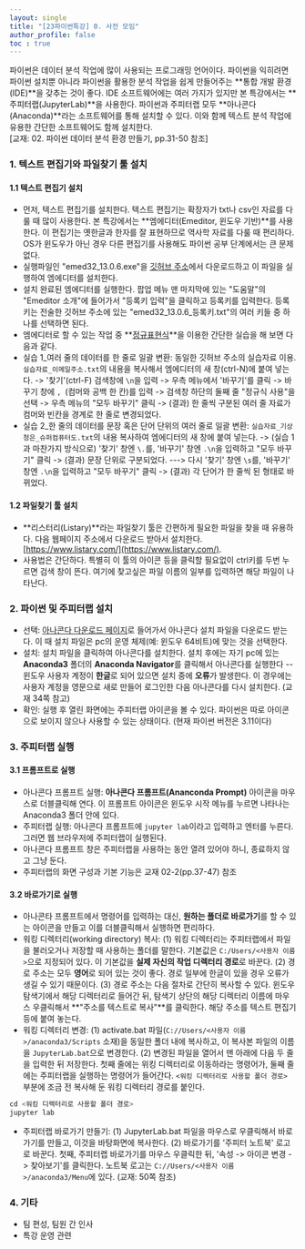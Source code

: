 ```yaml
---
layout: single
title: "[23파이썬특강] 0. 사전 모임"
author_profile: false
toc : true
---
```


파이썬은 데이터 분석 작업에 많이 사용되는 프로그래밍 언어이다. 파이썬을 익히려면 파이썬 설치뿐 아니라 파이썬을 활용한 분석 작업을 쉽게 만들어주는 **통합 개발 환경(IDE)**을 갖추는 것이 좋다. IDE 소프트웨어에는 여러 가지가 있지만 본 특강에서는 **주피터랩(JupyterLab)**을 사용한다. 파이썬과 주피터랩 모두 **아나콘다(Anaconda)**라는 소프트웨어를 통해 설치할 수 있다. 이와 함께 텍스트 분석 작업에 유용한 간단한 소프트웨어도 함께 설치한다. <br>
[교재: 02. 파이썬 데이터 분석 환경 만들기, pp.31-50 참조]

### 1. 텍스트 편집기와 파일찾기 툴 설치

#### 1.1 텍스트 편집기 설치
- 먼저, 텍스트 편집기를 설치한다. 텍스트 편집기는 확장자가 txt나 csv인 자료를 다룰 때 많이 사용한다. 본 특강에서는 **엠에디터(Emeditor, 윈도우 기반)**를 사용한다. 이 편집기는 옛한글과 한자를 잘 표현하므로 역사학 자료를 다룰 때 편리하다. OS가 윈도우가 아닌 경우 다른 편집기를 사용해도 파이썬 공부 단계에서는 큰 문제 없다. 
- 실행파일인 "emed32_13.0.6.exe"을 [깃허브 주소](https://github.com/hursoo/2023_winter_big-khistory01/tree/main/tools/emeditor)에서 다운로드하고 이 파일을 실행하여 엠에디터를 설치한다. <br>
- 설치 완료된 엠에디터를 실행한다. 팝업 메뉴 맨 마지막에 있는 "도움말"의 "Emeditor 소개"에 들어가서 "등록키 입력"을 클릭하고 등록키를 입력한다. 등록키는 전술한 깃허브 주소에 있는 "emed32_13.0.6_등록키.txt"의 여러 키들 중 하나를 선택하면 된다. <br>
- 엠에디터로 할 수 있는 작업 중 **[정규표현식](https://wikidocs.net/1642)**을 이용한 간단한 실습을 해 보면 다음과 같다.
- 실습 1_여러 줄의 데이터를 한 줄로 일괄 변환: 동일한 깃허브 주소의 실습자료 이용. ```실습자료_이메일주소.txt```의 내용을 복사해서 엠에디터의 새 창(ctrl-N)에 붙여 넣는다. -> '찾기'(ctrl-F) 검색창에 ```\n```을 입력 -> 우측 메뉴에서 '바꾸기'를 클릭 -> 바꾸기 창에 ```, ```(컴머와 공백 한 칸)를 입력 -> 검색창 하단의 둘째 줄 "정규식 사용"을 선택 -> 우측 메뉴의 "모두 바꾸기" 클릭 -> (결과) 한 줄씩 구분된 여러 줄 자료가 컴머와 빈칸을 경계로 한 줄로 변경되었다.
- 실습 2_한 줄의 데이터를 문장 혹은 단어 단위의 여러 줄로 일괄 변환: ```실습자료_기상청은_슈퍼컴퓨터도.txt```의 내용 복사하여 엠에디터의 새 창에 붙여 넣는다. -> (실습 1과 마찬가지 방식으로) '찾기' 창엔 ```\.```를, '바꾸기' 창엔 ```.\n```을 입력하고 "모두 바꾸기" 클릭 -> (결과) 문장 단위로 구분되었다. ---> 다시 '찾기' 창엔 ```\s```를, '바꾸기' 창엔 ```.\n```을 입력하고 "모두 바꾸기" 클릭 -> (결과) 각 단어가 한 줄씩 된 형태로 바뀌었다.

#### 1.2 파일찾기 툴 설치
- **리스터리(Listary)**라는 파일찾기 툴은 간편하게 필요한 파일을 찾을 때 유용하다. 다음 웹페이지 주소에서 다운로드 받아서 설치한다. [https://www.listary.com/](https://www.listary.com/). 
- 사용법은 간단하다. 특별히 이 툴의 아이콘 등을 클릭할 필요없이 ctrl키를 두번 누르면 검색 창이 뜬다. 여기에 찾고싶은 파일 이름의 일부를 입력하면 해당 파일이 나타난다.

### 2. 파이썬 및 주피터랩 설치
- 선택: [아나콘다 다운로드 페이지](https://www.anaconda.com/download)로 들어가서 아나콘다 설치 파일을 다운로드 받는다. 이 때 설치 파일은 pc의 운영 체제(예: 윈도우 64비트)에 맞는 것을 선택한다.
- 설치: 설치 파일을 클릭하여 아나콘다를 설치한다. 설치 후에는 자기 pc에 있는 **Anaconda3** 폴더의 **Anaconda Navigator**를 클릭해서 아나콘다를 실행한다 -- 윈도우 사용자 계정이 **한글**로 되어 있으면 설치 중에 **오류**가 발생한다. 이 경우에는 사용자 계정을 영문으로 새로 만들어 로그인한 다음 아나콘다를 다시 설치한다. (교재 34쪽 참고)
- 확인: 실행 후 열린 화면에는 주피터랩 아이콘을 볼 수 있다. 파이썬은 따로 아이콘으로 보이지 않으나 사용할 수 있는 상태이다. (현재 파이썬 버전은 3.11이다)

### 3. 주피터랩 실행
#### 3.1 프롬프트로 실행
- 아나콘다 프롬프트 실행: **아나콘다 프롬프트(Ananconda Prompt)** 아이콘을 마우스로 더블클릭해 연다. 이 프롬프트 아이콘은 윈도우 시작 메뉴를 누르면 나타나는 Anaconda3 폴더 안에 있다.
- 주피터랩 실행: 아나콘다 프롬프트에 `jupyter lab`이라고 입력하고 엔터를 누른다. 그러면 웹 브라우저에 주피터랩이 실행된다. 
- 아나콘다 프롬프트 창은 주피터랩을 사용하는 동안 열려 있어야 하니, 종료하지 않고 그냥 둔다.
- 주피터랩의 화면 구성과 기본 기능은 교재 02-2(pp.37-47) 참조

#### 3.2 바로가기로 실행
- 아나콘타 프롬프트에서 명령어를 입력하는 대신, **원하는 폴더로 바로가기**를 할 수 있는 아이콘을 만들고 이를 더블클릭해서 실행하면 편리하다. 
- 워킹 디렉터리(working directory) 복사: (1) 워킹 디렉터리는 주피터랩에서 파일을 불러오거나 저장할 때 사용하는 폴더를 말한다. 기본값은 `C:/Users/<사용자 이름>`으로 지정되어 있다. 이 기본값을 **실제 자신의 작업 디렉터리 경로**로 바꾼다. (2) 경로 주소는 모두 **영어**로 되어 있는 것이 좋다. 경로 일부에 한글이 있을 경우 오류가 생길 수 있기 때문이다. (3) 경로 주소는 다음 절차로 간단히 복사할 수 있다. 윈도우탐색기에서 해당 디렉터리로 들어간 뒤, 탐색기 상단의 해당 디렉터리 이름에 마우스 우클릭해서 **"주소를 텍스트로 복사"**를 클릭한다. 해당 주소를 텍스트 편집기 등에 붙여 놓는다.
- 워킹 디렉터리 변경: (1) activate.bat 파일(`C://Users/<사용자 이름>/anaconda3/Scripts` 소재)을 동일한 폴더 내에 복사하고, 이 복사본 파일의 이름을 `JupyterLab.bat`으로 변경한다. (2) 변경된 파일을 열어서 맨 아래에 다음 두 줄을 입력한 뒤 저장한다. 첫째 줄에는 위킹 디렉터리로 이동하라는 명령어가, 둘째 줄에는 주피터랩을 실행하는 명령어가 들어간다. ```<워킹 디렉터리로 사용할 폴더 경로>``` 부분에 조금 전 복사해 둔 워킹 디렉터리 경로를 붙인다.
```python
cd <워킹 디렉터리로 사용할 폴더 경로>
jupyter lab
```
- 주피터랩 바로가기 만들기: (1) JupyterLab.bat 파일을 마우스로 우클릭해서 바로 가기를 만들고, 이것을 바탕화면에 복사한다. (2) 바로가기를 '주피터 노트북' 로고로 바꾼다. 첫째, 주피터랩 바로가기를 마우스 우클릭한 뒤, '속성 -> 아이콘 변경 -> 찾아보기'를 클릭한다. 노트북 로고는 `C://Users/<사용자 이름>/anaconda3/Menu`에 있다. (교재: 50쪽 참조)

### 4. 기타
- 팀 편성, 팀원 간 인사
- 특강 운영 관련

